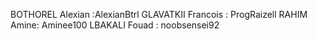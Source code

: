 BOTHOREL Alexian :AlexianBtrl
GLAVATKII Francois : ProgRaizell
RAHIM Amine: Aminee100
LBAKALI Fouad : noobsensei92
